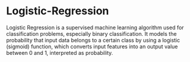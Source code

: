 # Logistic-Regression
Logistic Regression is a supervised machine learning algorithm used for classification problems, especially binary classification. It models the probability that input data belongs to a certain class by using a logistic (sigmoid) function, which converts input features into an output value between 0 and 1, interpreted as probability.
